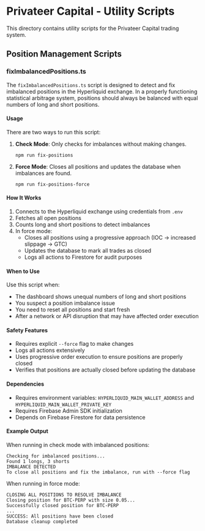 # Privateer Capital - Utility Scripts

This directory contains utility scripts for the Privateer Capital trading system.

## Position Management Scripts

### fixImbalancedPositions.ts

The `fixImbalancedPositions.ts` script is designed to detect and fix imbalanced positions in the Hyperliquid exchange. In a properly functioning statistical arbitrage system, positions should always be balanced with equal numbers of long and short positions.

#### Usage

There are two ways to run this script:

1. **Check Mode**: Only checks for imbalances without making changes.
   ```
   npm run fix-positions
   ```

2. **Force Mode**: Closes all positions and updates the database when imbalances are found.
   ```
   npm run fix-positions-force
   ```

#### How It Works

1. Connects to the Hyperliquid exchange using credentials from `.env`
2. Fetches all open positions 
3. Counts long and short positions to detect imbalances
4. In force mode:
   - Closes all positions using a progressive approach (IOC → increased slippage → GTC)
   - Updates the database to mark all trades as closed
   - Logs all actions to Firestore for audit purposes

#### When to Use

Use this script when:
- The dashboard shows unequal numbers of long and short positions
- You suspect a position imbalance issue
- You need to reset all positions and start fresh
- After a network or API disruption that may have affected order execution

#### Safety Features

- Requires explicit `--force` flag to make changes
- Logs all actions extensively
- Uses progressive order execution to ensure positions are properly closed
- Verifies that positions are actually closed before updating the database

#### Dependencies

- Requires environment variables: `HYPERLIQUID_MAIN_WALLET_ADDRESS` and `HYPERLIQUID_MAIN_WALLET_PRIVATE_KEY`
- Requires Firebase Admin SDK initialization
- Depends on Firebase Firestore for data persistence

#### Example Output

When running in check mode with imbalanced positions:
```
Checking for imbalanced positions...
Found 1 longs, 3 shorts
IMBALANCE DETECTED
To close all positions and fix the imbalance, run with --force flag
```

When running in force mode:
```
CLOSING ALL POSITIONS TO RESOLVE IMBALANCE
Closing position for BTC-PERP with size 0.05...
Successfully closed position for BTC-PERP
...
SUCCESS: All positions have been closed
Database cleanup completed
```
